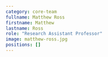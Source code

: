 ```yaml
---
category: core-team
fullname: Matthew Ross
firstname: Matthew
lastname: Ross
role: "Research Assistant Professor"
image: matthew-ross.jpg
positions: []
---
```

